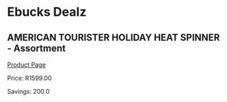 
# Ebucks Dealz
## AMERICAN TOURISTER HOLIDAY HEAT SPINNER - Assortment
[Product Page](https://www.ebucks.com/web/shop/productSelected.do?prodId=1061377349&catId=365267763)

Price: R1599.00

Savings: 200.0


	